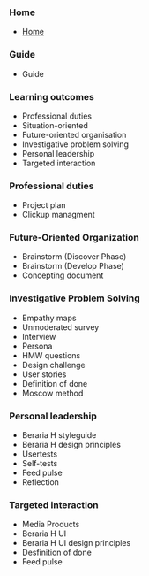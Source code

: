 ### Home

* [Home](https://git.fhict.nl/I476087/internship_berariah_s5_2023/-/wikis/home)

### Guide

* Guide

### Learning outcomes

* Professional duties
* Situation-oriented
* Future-oriented organisation
* Investigative problem solving
* Personal leadership
* Targeted interaction

### Professional duties

* Project plan
* Clickup managment

### **Future-Oriented Organization**

* Brainstorm (Discover Phase)
* Brainstorm (Develop Phase)
* Concepting document

### **Investigative Problem Solving**

* Empathy maps
* Unmoderated survey
* Interview
* Persona
* HMW questions
* Design challenge
* User stories
* Definition of done
* Moscow method

### Personal leadership

* Beraria H styleguide
* Beraria H design principles
* Usertests
* Self-tests
* Feed pulse
* Reflection

### Targeted interaction

* Media Products
* Beraria H UI
* Beraria H UI design principles
* Desfinition of done
* Feed pulse